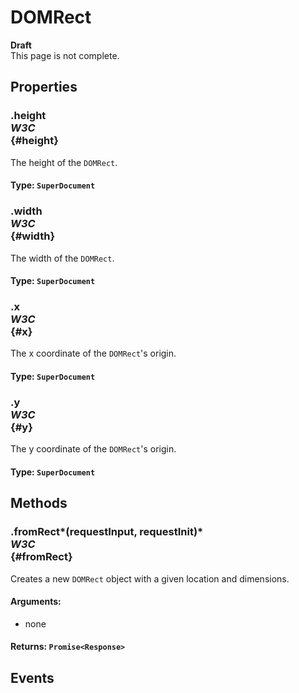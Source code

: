 # DOMRect

<div class='overview'><strong>Draft</strong><br>
    This page is not complete.</div>

## Properties

### .height <div class="specs"><i>W3C</i></div> {#height}

The height of the <code>DOMRect</code>.

#### **Type**: `SuperDocument`

### .width <div class="specs"><i>W3C</i></div> {#width}

The width of the <code>DOMRect</code>.

#### **Type**: `SuperDocument`

### .x <div class="specs"><i>W3C</i></div> {#x}

The x coordinate of the <code>DOMRect</code>'s origin.

#### **Type**: `SuperDocument`

### .y <div class="specs"><i>W3C</i></div> {#y}

The y coordinate of the <code>DOMRect</code>'s origin.

#### **Type**: `SuperDocument`

## Methods

### .fromRect*(requestInput, requestInit)* <div class="specs"><i>W3C</i></div> {#fromRect}

Creates a new <code>DOMRect</code>&nbsp;object with a given location and dimensions.

#### **Arguments**:


 - none

#### **Returns**: `Promise<Response>`

## Events
